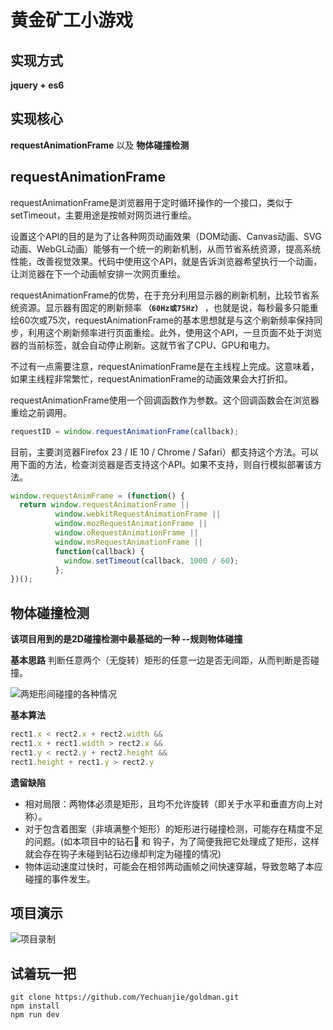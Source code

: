# **黄金矿工小游戏**

## 实现方式
  **jquery + es6**

## 实现核心
  **requestAnimationFrame**  以及  **物体碰撞检测**

## requestAnimationFrame
  requestAnimationFrame是浏览器用于定时循环操作的一个接口，类似于setTimeout，主要用途是按帧对网页进行重绘。

  设置这个API的目的是为了让各种网页动画效果（DOM动画、Canvas动画、SVG动画、WebGL动画）能够有一个统一的刷新机制，从而节省系统资源，提高系统性能，改善视觉效果。代码中使用这个API，就是告诉浏览器希望执行一个动画，让浏览器在下一个动画帧安排一次网页重绘。

  requestAnimationFrame的优势，在于充分利用显示器的刷新机制，比较节省系统资源。显示器有固定的刷新频率 **`（60Hz或75Hz）`** ，也就是说，每秒最多只能重绘60次或75次，requestAnimationFrame的基本思想就是与这个刷新频率保持同步，利用这个刷新频率进行页面重绘。此外，使用这个API，一旦页面不处于浏览器的当前标签，就会自动停止刷新。这就节省了CPU、GPU和电力。

  不过有一点需要注意，requestAnimationFrame是在主线程上完成。这意味着，如果主线程非常繁忙，requestAnimationFrame的动画效果会大打折扣。

  requestAnimationFrame使用一个回调函数作为参数。这个回调函数会在浏览器重绘之前调用。
  ```javascript
  requestID = window.requestAnimationFrame(callback); 
  ```
  目前，主要浏览器Firefox 23 / IE 10 / Chrome / Safari）都支持这个方法。可以用下面的方法，检查浏览器是否支持这个API。如果不支持，则自行模拟部署该方法。

  ```javascript
  window.requestAnimFrame = (function() {
    return window.requestAnimationFrame ||
            window.webkitRequestAnimationFrame ||
            window.mozRequestAnimationFrame ||
            window.oRequestAnimationFrame ||
            window.msRequestAnimationFrame ||
            function(callback) {
              window.setTimeout(callback, 1000 / 60);
            };
  })();
  ```

## 物体碰撞检测

  **该项目用到的是2D碰撞检测中最基础的一种 --规则物体碰撞**

  **基本思路**
  判断任意两个（无旋转）矩形的任意一边是否无间距，从而判断是否碰撞。

  ![两矩形间碰撞的各种情况](http://yechuanjie-image.oss-cn-beijing.aliyuncs.com/18-10-16/99740667.jpg)

  **基本算法**
  ```javascript
  rect1.x < rect2.x + rect2.width &&
  rect1.x + rect1.width > rect2.x &&
  rect1.y < rect2.y + rect2.height &&
  rect1.height + rect1.y > rect2.y
  ```
  **遗留缺陷**
  * 相对局限：两物体必须是矩形，且均不允许旋转（即关于水平和垂直方向上对称）。
  * 对于包含着图案（非填满整个矩形）的矩形进行碰撞检测，可能存在精度不足的问题。(如本项目中的钻石💎 和 钩子，为了简便我把它处理成了矩形，这样就会存在钩子未碰到钻石边缘却判定为碰撞的情况)
  * 物体运动速度过快时，可能会在相邻两动画帧之间快速穿越，导致忽略了本应碰撞的事件发生。

## 项目演示

 ![项目录制](https://ws1.sinaimg.cn/large/c43a8e1bly1fwb0mse5kig20aa0ih1kx.jpg)

## 试着玩一把
    git clone https://github.com/Yechuanjie/goldman.git
    npm install
    npm run dev
